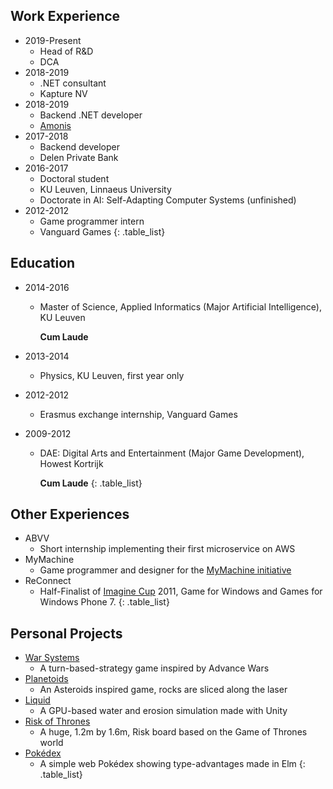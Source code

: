## Work Experience

* 2019-Present
  * Head of R&D
  * DCA
* 2018-2019
  * .NET consultant
  * Kapture NV
* 2018-2019
  * Backend .NET developer
  * [Amonis](http://www.amonis.be/)
* 2017-2018
  * Backend developer
  * Delen Private Bank
* 2016-2017
  * Doctoral student
  * KU Leuven, Linnaeus University
  * Doctorate in AI: Self-Adapting Computer Systems (unfinished)
* 2012-2012
  * Game programmer intern
  * Vanguard Games
{: .table_list}

## Education

* 2014-2016
  * Master of Science, Applied Informatics (Major Artificial Intelligence), KU&nbsp;Leuven

  	**Cum&nbsp;Laude**

* 2013-2014
  * Physics, KU Leuven, first year only
* 2012-2012
  * Erasmus exchange internship, Vanguard Games
* 2009-2012
  * DAE: Digital Arts and Entertainment (Major Game Development), Howest&nbsp;Kortrijk

  	**Cum&nbsp;Laude**
{: .table_list}

## Other Experiences

* ABVV
  * Short internship implementing their first microservice on AWS
* MyMachine
  * Game programmer and designer for the <a href="https://mymachine-global.org/">MyMachine initiative</a>
* ReConnect
  * Half-Finalist of <a href="https://imaginecup.microsoft.com/">Imagine Cup</a> 2011, Game for Windows and Games for Windows Phone 7.
{: .table_list}

## Personal Projects

* <a href="{{site.baseurl}}/warsystems/">War Systems</a>
  * A turn-based-strategy game inspired by Advance Wars
* <a href="{{site.baseurl}}/planetoids/">Planetoids</a>
  * An Asteroids inspired game, rocks are sliced along the laser
* <a href="https://www.pabloproductions.be/liquid/WebGL/">Liquid</a>
  * A GPU-based water and erosion simulation made with Unity
* <a href="https://www.pabloproductions.be/RiskOfThrones/">Risk of Thrones</a>
  * A huge, 1.2m by 1.6m, Risk board based on the Game of Thrones world
* <a href="http://pokedex.pabloproductions.be">Pokédex</a>
  * A simple web Pokédex showing type-advantages made in Elm
{: .table_list}

